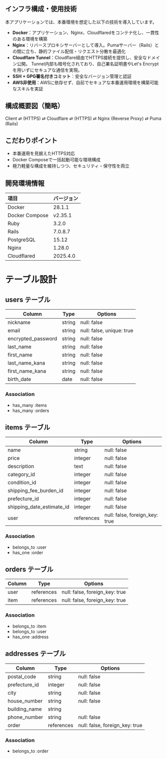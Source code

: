 ## インフラ構成・使用技術

本アプリケーションでは、本番環境を想定した以下の技術を導入しています。

- **Docker**：アプリケーション、Nginx、Cloudflaredをコンテナ化し、一貫性のある環境を構築
- **Nginx**：リバースプロキシサーバーとして導入。Pumaサーバー（Rails）との間に立ち、静的ファイル配信・リクエスト分散を最適化
- **Cloudflare Tunnel**：Cloudflare経由でHTTPS接続を提供し、安全なドメイン公開。
Tunnel内部も暗号化されており、自己署名証明書やLet's Encryptを用いずにセキュアな通信を実現。
- **SSH + GPG署名付きコミット**：安全なバージョン管理と認証
- **AWS非使用**：AWSに依存せず、自前でセキュアな本番運用環境を構築可能なスキルを実証

## 構成概要図（簡略）
Client ⇄ (HTTPS) ⇄ Cloudflare ⇄ (HTTPS) ⇄ Nginx (Reverse Proxy) ⇄ Puma (Rails)

## こだわりポイント

- 本番運用を見据えたHTTPS対応
- Docker Composeで一括起動可能な環境構成
- 極力軽量な構成を維持しつつ、セキュリティ・保守性を両立

## 開発環境情報

| 項目 | バージョン |
|:---|:---------|
| Docker | 28.1.1 |
| Docker Compose | v2.35.1 |
| Ruby | 3.2.0 |
| Rails | 7.0.8.7 |
| PostgreSQL | 15.12 |
| Nginx | 1.28.0 |
| Cloudflared | 2025.4.0 |


# テーブル設計

## users テーブル

| Column             | Type   | Options                   |
| ------------------ | ------ | ------------------------- |
| nickname           | string | null: false               |
| email              | string | null: false, unique: true |
| encrypted_password | string | null: false               |
| last_name          | string | null: false               |
| first_name         | string | null: false               |
| last_name_kana     | string | null: false               |
| first_name_kana    | string | null: false               |
| birth_date         | date   | null: false               |

### Association

- has_many :items
- has_many :orders

## items テーブル

| Column                    | Type       | Options                        |
| ------------------------- | ---------- | ------------------------------ |
| name                      | string     | null: false                    |
| price                     | integer    | null: false                    |
| description               | text       | null: false                    |
| category_id               | integer    | null: false                    |
| condition_id              | integer    | null: false                    |
| shipping_fee_burden_id    | integer    | null: false                    |
| prefecture_id             | integer    | null: false                    |
| shipping_date_estimate_id | integer    | null: false                    |
| user                      | references | null: false, foreign_key: true |

### Association

- belongs_to :user
- has_one :order

## orders テーブル

| Column | Type       | Options                        |
| ------ | ---------- | ------------------------------ |
| user   | references | null: false, foreign_key: true |
| item   | references | null: false, foreign_key: true |

### Association

- belongs_to :item
- belongs_to :user
- has_one :address

## addresses テーブル

| Column        | Type       | Options                        |
| ------------- | ---------- | ------------------------------ |
| postal_code   | string     | null: false                    |
| prefecture_id | integer    | null: false                    |
| city          | string     | null: false                    |
| house_number  | string     | null: false                    |
| building_name | string     |                                |
| phone_number  | string     | null: false                    |
| order         | references | null: false, foreign_key: true |

### Association

- belongs_to :order